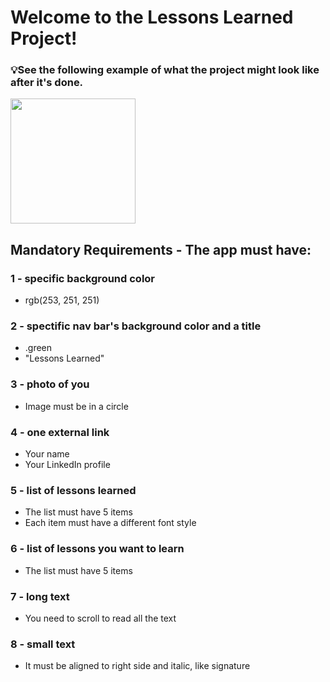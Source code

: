 # Welcome to the Lessons Learned Project!

### 💡See the following example of what the project might look like after it's done. 

<img src="./simulation.gif" width="200">

## Mandatory Requirements - The app must have:

### 1 - specific background color

- rgb(253, 251, 251)

### 2 - spectific nav bar's background color and a title

- .green
- "Lessons Learned"

### 3 - photo of you

- Image must be in a circle

### 4 - one external link

- Your name
- Your LinkedIn profile

### 5 - list of lessons learned

- The list must have 5 items
- Each item must have a different font style

### 6 - list of lessons you want to learn

- The list must have 5 items

### 7 - long text

- You need to scroll to read all the text

### 8 - small text

- It must be aligned to right side and italic, like signature
